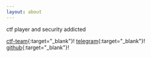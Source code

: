 ```yaml
---
layout: about
---
```


ctf player and security addicted

[ctf-team](https://ctftime.org/team/33157){:target="_blank"}!
[telegram](https://t.me/thales){:target="_blank"}!
[github](https://github.com/dbaser){:target="_blank"}!


